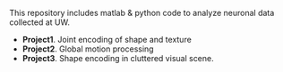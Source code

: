 This repository includes matlab & python code to analyze neuronal data collected at UW. 
- **Project1**. Joint encoding of shape and texture
- **Project2**. Global motion processing
- **Project3**. Shape encoding in cluttered visual scene. 
